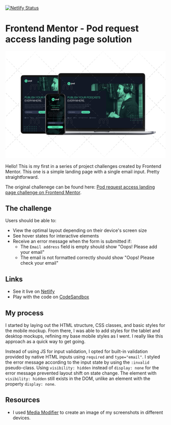 [![Netlify Status](https://api.netlify.com/api/v1/badges/0224ad41-a8d3-40f6-8ec0-3c389d343f5b/deploy-status)](https://app.netlify.com/sites/jolly-clarke-cbd114/deploys)

# Frontend Mentor - Pod request access landing page solution

![Image of website on mobile, tablet, and laptop.](./assets/001-all-devices.png)

Hello! This is my first in a series of project challenges created by Frontend Mentor. This one is a simple landing page with a single email input. Pretty straightforward.

The original challenege can be found here: [Pod request access landing page challenge on Frontend Mentor](https://www.frontendmentor.io/challenges/pod-request-access-landing-page-eyTmdkLSG).

## The challenge

Users should be able to:

- View the optimal layout depending on their device's screen size
- See hover states for interactive elements
- Receive an error message when the form is submitted if:
  - The `Email address` field is empty should show "Oops! Please add your email"
  - The email is not formatted correctly should show "Oops! Please check your email"

## Links

- See it live on [Netlify](https://jolly-clarke-cbd114.netlify.app/)
- Play with the code on [CodeSandbox](https://codesandbox.io/s/001-fm-pod-landing-page-qy1k1)

## My process

I started by laying out the HTML structure, CSS classes, and basic styles for the mobile mockup. From there, I was able to add styles for the tablet and desktop mockups, refining my base mobile styles as I went. I really like this approach as a quick way to get going.

Instead of using JS for input validation, I opted for built-in validation provided by native HTML inputs using `required` and `type="email"`. I styled the error message according to the input state by using the `:invalid` pseudo-class. Using `visibility: hidden` instead of `display: none` for the error message prevented layout shift on state change. The element with `visibility: hidden` still exists in the DOM, unlike an element with the property `display: none`.

## Resources

- I used [Media Modifier](https://mediamodifier.com/) to create an image of my screenshots in different devices.
